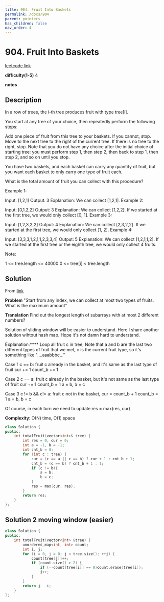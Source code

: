 ```yaml
---
title: 904. Fruit Into Baskets
permalink: /docs/904
parent: pointers
has_children: false
nav_order: 4
---
```

# 904. Fruit Into Baskets

[leetcode link](https://leetcode.com/problems/fruit-into-baskets/)

**difficulty(1-5)** 
4

**notes** 


## Description

In a row of trees, the i-th tree produces fruit with type tree[i].

You start at any tree of your choice, then repeatedly perform the following steps:

Add one piece of fruit from this tree to your baskets.  If you cannot, stop.
Move to the next tree to the right of the current tree.  If there is no tree to the right, stop.
Note that you do not have any choice after the initial choice of starting tree: you must perform step 1, then step 2, then back to step 1, then step 2, and so on until you stop.

You have two baskets, and each basket can carry any quantity of fruit, but you want each basket to only carry one type of fruit each.

What is the total amount of fruit you can collect with this procedure?

Example 1:

Input: [1,2,1]
Output: 3
Explanation: We can collect [1,2,1].
Example 2:

Input: [0,1,2,2]
Output: 3
Explanation: We can collect [1,2,2].
If we started at the first tree, we would only collect [0, 1].
Example 3:

Input: [1,2,3,2,2]
Output: 4
Explanation: We can collect [2,3,2,2].
If we started at the first tree, we would only collect [1, 2].
Example 4:

Input: [3,3,3,1,2,1,1,2,3,3,4]
Output: 5
Explanation: We can collect [1,2,1,1,2].
If we started at the first tree or the eighth tree, we would only collect 4 fruits.

Note:

1 <= tree.length <= 40000
0 <= tree[i] < tree.length

## Solution

From [link](https://leetcode.com/problems/fruit-into-baskets/discuss/170745/Problem%3A-Longest-Subarray-With-2-Elements)

**Problem**
"Start from any index, we can collect at most two types of fruits. What is the maximum amount"

**Translation**
Find out the longest length of subarrays with at most 2 different numbers?

Solution of sliding window will be easier to understand.
Here I share another solution wihtout hash map.
Hope it's not damn hard to understand.

Explanation:****
Loop all fruit c in tree,
Note that a and b are the last two different types of fruit that we met,
c is the current fruit type,
so it's something like "....aaabbbc..."

Case 1 c == b:
fruit c already in the basket,
and it's same as the last type of fruit
cur += 1
count_b += 1

Case 2 c == a:
fruit c already in the basket,
but it's not same as the last type of fruit
cur += 1
count_b = 1
a = b, b = c

Case 3 c != b && c!= a:
fruit c not in the basket,
cur = count_b + 1
count_b = 1
a = b, b = c

Of course, in each turn we need to update res = max(res, cur)

**Complexity**:
O(N) time, O(1) space

```c++
class Solution {
public:
    int totalFruit(vector<int>& tree) {
        int res = 0, cur = 0;
        int a = -1, b = -1;
        int cnt_b = 0;
        for (int c : tree) {
            cur = (c == a || c == b) ? cur + 1 : cnt_b + 1;
            cnt_b = (c == b) ? cnt_b + 1 : 1;
            if (c != b){
                a = b;
                b = c;
            }
            res = max(cur, res);
        }
        return res;
    }
};
```

## Solution 2 moving window (easier)

```c++
class Solution {
public:
    int totalFruit(vector<int> &tree) {
        unordered_map<int, int> count;
        int i, j;
        for (i = 0, j = 0; j < tree.size(); ++j) {
            count[tree[j]]++;
            if (count.size() > 2) {
                if (--count[tree[i]] == 0)count.erase(tree[i]);
                i++;
            }
        }
        return j - i;
    }
};
```

<!-- 
Default label
{: .label }

Blue label
{: .label .label-blue }

Stable
{: .label .label-green }

New release
{: .label .label-purple }

Coming soon
{: .label .label-yellow }

Deprecated
{: .label .label-red } -->
